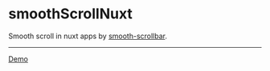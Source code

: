 # smoothScrollNuxt
Smooth scroll in nuxt apps by [smooth-scrollbar](https://github.com/idiotWu/smooth-scrollbar).
***
[Demo](https://ehsan-shv.github.io/smoothScroll-nuxt/)

